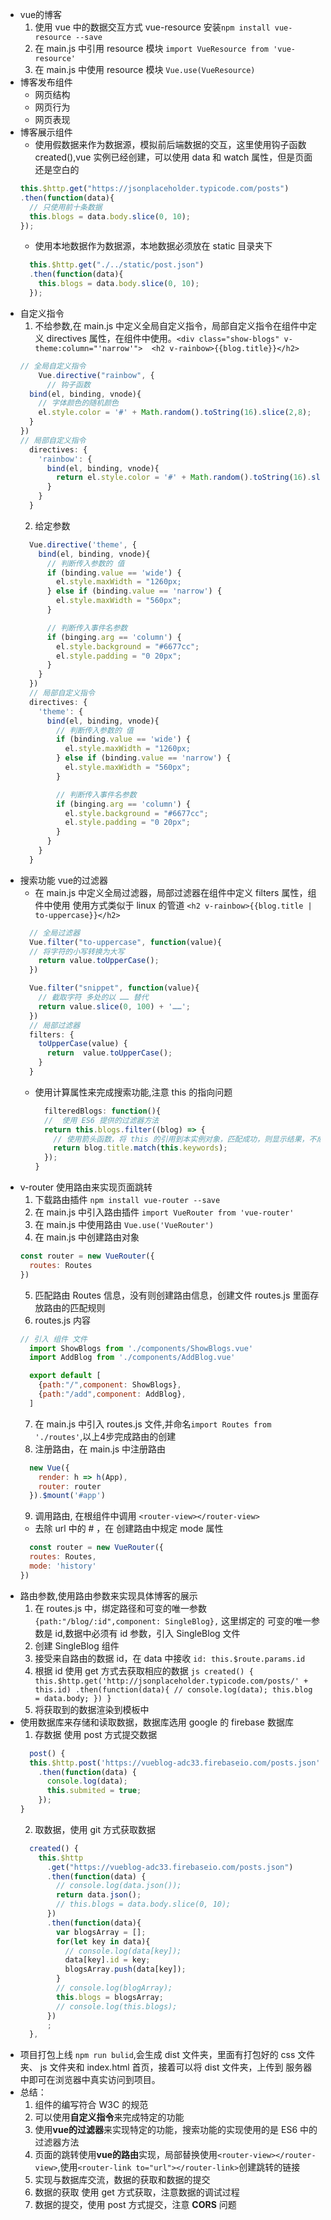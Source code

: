- vue的博客
  1. 使用 vue 中的数据交互方式 vue-resource 安装`npm install vue-resource --save`
  2. 在 main.js 中引用 resource 模块 `import VueResource from 'vue-resource'`
  3. 在 main.js 中使用 resource 模块 `Vue.use(VueResource)`
- 博客发布组件
  - 网页结构
  - 网页行为
  - 网页表现
- 博客展示组件
  - 使用假数据来作为数据源，模拟前后端数据的交互，这里使用钩子函数 created(),vue 实例已经创建，可以使用 data 和 watch 属性，但是页面还是空白的 
  ```js
  this.$http.get("https://jsonplaceholder.typicode.com/posts")
  .then(function(data){
    // 只使用前十条数据
    this.blogs = data.body.slice(0, 10);
  });
  ```
  - 使用本地数据作为数据源，本地数据必须放在 static 目录夹下
  ```js
    this.$http.get("./../static/post.json")
    .then(function(data){
      this.blogs = data.body.slice(0, 10);
    });
  ```
- 自定义指令
  1. 不给参数,在 main.js 中定义全局自定义指令，局部自定义指令在组件中定义 directives 属性，在组件中使用。`<div class="show-blogs" v-theme:column="'narrow'">  <h2 v-rainbow>{{blog.title}}</h2>`
  ```js
  // 全局自定义指令
      Vue.directive("rainbow", {
        // 钩子函数
    bind(el, binding, vnode){
      // 字体颜色的随机颜色
      el.style.color = '#' + Math.random().toString(16).slice(2,8);
    }
  })
  // 局部自定义指令
    directives: {
      'rainbow': {
        bind(el, binding, vnode){
          return el.style.color = '#' + Math.random().toString(16).slice(2,8);
        }
      }
    }
  ```
  2. 给定参数
  ```js
    Vue.directive('theme', {
      bind(el, binding, vnode){
        // 判断传入参数的 值
        if (binding.value == 'wide') {
          el.style.maxWidth = "1260px;
        } else if (binding.value == 'narrow') {
          el.style.maxWidth = "560px";
        }

        // 判断传入事件名参数
        if (binging.arg == 'column') {
          el.style.background = "#6677cc";
          el.style.padding = "0 20px";
        }
      }
    })
    // 局部自定义指令
    directives: {
      'theme': {
        bind(el, binding, vnode){
          // 判断传入参数的 值
          if (binding.value == 'wide') {
            el.style.maxWidth = "1260px;
          } else if (binding.value == 'narrow') {
            el.style.maxWidth = "560px";
          }

          // 判断传入事件名参数
          if (binging.arg == 'column') {
            el.style.background = "#6677cc";
            el.style.padding = "0 20px";
          }
        }
      }
    }
  ```
- 搜索功能 vue的过滤器
  - 在 main.js 中定义全局过滤器，局部过滤器在组件中定义 filters 属性，组件中使用 使用方式类似于 linux 的管道 `<h2 v-rainbow>{{blog.title | to-uppercase}}</h2>`
  ```js
    // 全局过滤器
    Vue.filter("to-uppercase", function(value){
    // 将字符的小写转换为大写
      return value.toUpperCase();
    })

    Vue.filter("snippet", function(value){
      // 截取字符 多处的以 …… 替代
      return value.slice(0, 100) + '……';
    })  
    // 局部过滤器 
    filters: {
      toUpperCase(value) {
        return  value.toUpperCase();
      }
    }
  ```
  - 使用计算属性来完成搜索功能,注意 this 的指向问题
    ```js
      filteredBlogs: function(){
      //  使用 ES6 提供的过滤器方法
      return this.blogs.filter((blog) => {
        // 使用箭头函数，将 this 的引用到本实例对象，匹配成功，则显示结果，不成功则显示全部数据
        return blog.title.match(this.keywords);
      });
    }
    ```
- v-router 使用路由来实现页面跳转
  1. 下载路由插件 `npm install vue-router --save`
  2. 在 main.js 中引入路由插件 `import VueRouter from 'vue-router'`
  3. 在 main.js 中使用路由 `Vue.use('VueRouter')`
  4. 在 main.js 中创建路由对象
  ```js
  const router = new VueRouter({
    routes: Routes
  })
  ```
  5. 匹配路由 Routes 信息，没有则创建路由信息，创建文件 routes.js 里面存放路由的匹配规则
  6. routes.js 内容
  ```js
  // 引入 组件 文件
    import ShowBlogs from './components/ShowBlogs.vue'
    import AddBlog from './components/AddBlog.vue'

    export default [
      {path:"/",component: ShowBlogs},
      {path:"/add",component: AddBlog},
    ]
  ```
  7. 在 main.js 中引入 routes.js 文件,并命名`import Routes from './routes'`,以上4步完成路由的创建
  8. 注册路由，在 main.js 中注册路由 
  ```js
    new Vue({
      render: h => h(App),
      router: router
    }).$mount('#app')
  ```
  9. 调用路由, 在根组件中调用 `<router-view></router-view>`
  - 去除 url 中的 # ，在 创建路由中规定 mode 属性
  ```js
    const router = new VueRouter({
    routes: Routes,
    mode: 'history'
  })
  ```
- 路由参数,使用路由参数来实现具体博客的展示
  1. 在 routes.js 中，绑定路径和可变的唯一参数 `{path:"/blog/:id",component: SingleBlog},` 这里绑定的 可变的唯一参数是 id,数据中必须有 id 参数，引入 SingleBlog 文件
  2. 创建 SingleBlog 组件
    1. 接受来自路由的数据 id，在 data 中接收 `id: this.$route.params.id`
    2. 根据 id 使用 get 方式去获取相应的数据
      ```js
        created() {
          this.$http.get('http://jsonplaceholder.typicode.com/posts/' + this.id)
            .then(function(data){
              // console.log(data);
              this.blog = data.body;
            })
        }
      ```
    3. 将获取到的数据渲染到模板中
- 使用数据库来存储和读取数据，数据库选用 google 的 firebase 数据库
  1. 存数据 使用 post 方式提交数据
    ```js
      post() {
      this.$http.post('https://vueblog-adc33.firebaseio.com/posts.json',this.blog)
        .then(function(data) {
          console.log(data);
          this.submited = true;
        });
    }
    ```
  2. 取数据，使用 git 方式获取数据
    ```js
      created() {
        this.$http
          .get("https://vueblog-adc33.firebaseio.com/posts.json")
          .then(function(data) {
            // console.log(data.json());
            return data.json();
            // this.blogs = data.body.slice(0, 10);
          })
          .then(function(data){
            var blogsArray = [];
            for(let key in data){
              // console.log(data[key]);
              data[key].id = key;
              blogsArray.push(data[key]);
            }
            // console.log(blogArray);
            this.blogs = blogsArray;
            // console.log(this.blogs);
          })
          ;
      },
    ```
- 项目打包上线 `npm run bulid`,会生成 dist 文件夹，里面有打包好的 css 文件夹、 js 文件夹和 index.html 首页，接着可以将 dist 文件夹，上传到 服务器 中即可在浏览器中真实访问到项目。
- 总结：
  1. 组件的编写符合 W3C 的规范
  2. 可以使用**自定义指令**来完成特定的功能
  3. 使用**vue的过滤器**来实现特定的功能，搜索功能的实现使用的是 ES6 中的过滤器方法
  4. 页面的跳转使用**vue的路由**实现，局部替换使用`<router-view></router-view>`,使用`<router-link to="url"></router-link>`创建跳转的链接
  5. 实现与数据库交流，数据的获取和数据的提交
    1. 数据的获取 使用 get 方式获取，注意数据的调试过程
    2. 数据的提交，使用 post 方式提交，注意 **CORS** 问题